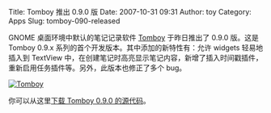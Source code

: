 Title: Tomboy 推出 0.9.0 版
Date: 2007-10-31 09:31
Author: toy
Category: Apps
Slug: tomboy-090-released

GNOME 桌面环境中默认的笔记记录软件
[Tomboy](http://www.gnome.org/projects/tomboy/) 于昨日推出了 0.9.0
版。这是 Tomboy 0.9.x 系列的首个开发版本。其中添加的新特性有：允许
widgets 轻易地插入到 TextView
中，在创建笔记时高亮显示笔记内容，新增了插入时间戳插件，重新启用任务插件等。另外，此版本也修正了多个
bug。

[![Tomboy](http://i.linuxtoy.org/i/2007/09/tomboy_s.png)](http://i.linuxtoy.org/i/2007/09/tomboy.png)

你可以从这里[下载 Tomboy 0.9.0
的源代码](http://download.gnome.org/sources/tomboy/0.9/tomboy-0.9.0.tar.bz2)。
